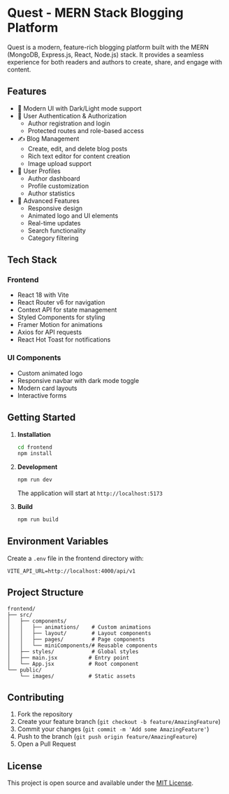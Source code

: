 # Quest - MERN Stack Blogging Platform

Quest is a modern, feature-rich blogging platform built with the MERN (MongoDB, Express.js, React, Node.js) stack. It provides a seamless experience for both readers and authors to create, share, and engage with content.

## Features

- 🎨 Modern UI with Dark/Light mode support
- 🔐 User Authentication & Authorization
  - Author registration and login
  - Protected routes and role-based access
- ✍️ Blog Management
  - Create, edit, and delete blog posts
  - Rich text editor for content creation
  - Image upload support
- 👥 User Profiles
  - Author dashboard
  - Profile customization
  - Author statistics
- 🎯 Advanced Features
  - Responsive design
  - Animated logo and UI elements
  - Real-time updates
  - Search functionality
  - Category filtering

## Tech Stack

### Frontend
- React 18 with Vite
- React Router v6 for navigation
- Context API for state management
- Styled Components for styling
- Framer Motion for animations
- Axios for API requests
- React Hot Toast for notifications

### UI Components
- Custom animated logo
- Responsive navbar with dark mode toggle
- Modern card layouts
- Interactive forms

## Getting Started

1. **Installation**
   ```bash
   cd frontend
   npm install
   ```

2. **Development**
   ```bash
   npm run dev
   ```
   The application will start at `http://localhost:5173`

3. **Build**
   ```bash
   npm run build
   ```

## Environment Variables

Create a `.env` file in the frontend directory with:
```env
VITE_API_URL=http://localhost:4000/api/v1
```

## Project Structure

```
frontend/
├── src/
│   ├── components/
│   │   ├── animations/    # Custom animations
│   │   ├── layout/        # Layout components
│   │   ├── pages/         # Page components
│   │   └── miniComponents/# Reusable components
│   ├── styles/            # Global styles
│   ├── main.jsx          # Entry point
│   └── App.jsx           # Root component
└── public/
    └── images/           # Static assets
```

## Contributing

1. Fork the repository
2. Create your feature branch (`git checkout -b feature/AmazingFeature`)
3. Commit your changes (`git commit -m 'Add some AmazingFeature'`)
4. Push to the branch (`git push origin feature/AmazingFeature`)
5. Open a Pull Request

## License

This project is open source and available under the [MIT License](LICENSE).
